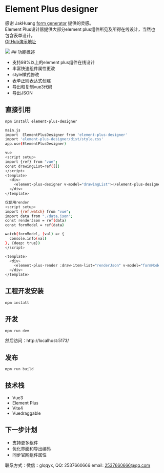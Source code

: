# Element Plus designer 
感谢 JakHuang [form generator](https://github.com/JakHuang/form-generator) 提供的灵感。  
Element Plus设计器提供大部分element plus组件所见及所得在线设计，当然也包含表单设计。  
[GitHub演示地址](https://wizount.github.io/element-plus-designer/)

<img src="https://gitee.com/wizount/element-plus-designer/raw/master/images/all.png">
## 功能概述

- 支持98%以上的element plus组件在线设计
- 丰富快速组件属性更改
- style样式修改
- 表单正则表达式创建
- 导出和复制vue3代码
- 导出JSON

## 直接引用

```sh 
npm install element-plus-designer

main.js
import  ElementPlusDesigner from 'element-plus-designer'
import 'element-plus-designer/dist/style.css'
app.use(ElementPlusDesigner)

vue
<script setup>
import {ref} from "vue";
const drawingList=ref([])
</script>
<template>
  <div>
    <element-plus-designer v-model="drawingList"></element-plus-designer>
  </div>
</template>

仅使用render
<script setup>
import {ref,watch} from "vue";
import data from "./data.json";
const renderJson = ref(data)
const formModel = ref(data)

watch(formModel, (val) => {
  console.info(val)
}, {deep: true})
</script>

<template>
  <div>
    <element-plus-render :draw-item-list="renderJson" v-model="formModel"></element-plus-render>
  </div>
</template>

```
## 工程开发安装

```sh
npm install
```

## 开发

```sh
npm run dev
```
然后访问：http://localhost:5173/
## 发布

```sh
npm run build
```

## 技术栈
- Vue3 
- Element Plus
- Vite4
- Vuedraggable

## 下一步计划
- 支持更多组件
- 优化界面和导出编码
- 同步官网组件属性


联系方式：微信：glqqyx, QQ: 2537660666 email: 2537660666@qq.com